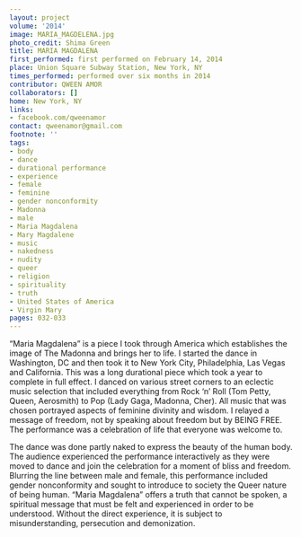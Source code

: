 ```yaml
---
layout: project
volume: '2014'
image: MARIA_MAGDELENA.jpg
photo_credit: Shima Green
title: MARIA MAGDALENA
first_performed: first performed on February 14, 2014
place: Union Square Subway Station, New York, NY
times_performed: performed over six months in 2014
contributor: QWEEN AMOR
collaborators: []
home: New York, NY
links:
- facebook.com/qweenamor
contact: qweenamor@gmail.com
footnote: ''
tags:
- body
- dance
- durational performance
- experience
- female
- feminine
- gender nonconformity
- Madonna
- male
- Maria Magdalena
- Mary Magdalene
- music
- nakedness
- nudity
- queer
- religion
- spirituality
- truth
- United States of America
- Virgin Mary
pages: 032-033
---
```


“Maria Magdalena” is a piece I took through America which establishes the image of The Madonna and brings her to life. I started the dance in Washington, DC and then took it to New York City, Philadelphia, Las Vegas and California. This was a long durational piece which took a year to complete in full effect. I danced on various street corners to an eclectic music selection that included everything from Rock ‘n’ Roll (Tom Petty, Queen, Aerosmith) to Pop (Lady Gaga, Madonna, Cher). All music that was chosen portrayed aspects of feminine divinity and wisdom. I relayed a message of freedom, not by speaking about freedom but by BEING FREE. The performance was a celebration of life that everyone was welcome to.

The dance was done partly naked to express the beauty of the human body. The audience experienced the performance interactively as they were moved to dance and join the celebration for a moment of bliss and freedom. Blurring the line between male and female, this performance included gender nonconformity and sought to introduce to society the Queer nature of being human. “Maria Magdalena” offers a truth that cannot be spoken, a spiritual message that must be felt and experienced in order to be understood. Without the direct experience, it is subject to misunderstanding, persecution and demonization.
